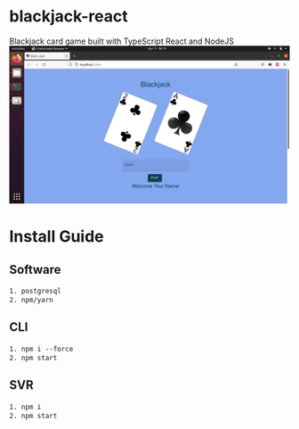 # blackjack-react
Blackjack card game built with TypeScript React and NodeJS
![](https://github.com/wtriddle/blackjack-react/blob/master/landing_page.png)
# Install Guide
  ## Software
    1. postgresql
    2. npm/yarn
  ## CLI 
    1. npm i --force
    2. npm start
  ## SVR
    1. npm i
    2. npm start
